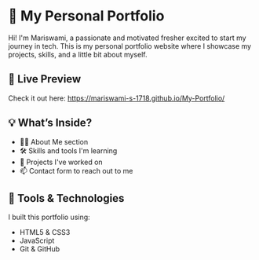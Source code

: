 # 🌟 My Personal Portfolio

Hi! I'm Mariswami, a passionate and motivated fresher excited to start my journey in tech. This is my personal portfolio website where I showcase my projects, skills, and a little bit about myself.

## 🔗 Live Preview

Check it out here: https://mariswami-s-1718.github.io/My-Portfolio/

## 💡 What’s Inside?

- 👨‍💻 About Me section
- 🛠️ Skills and tools I'm learning
- 📂 Projects I've worked on
- 📫 Contact form to reach out to me

## 🧰 Tools & Technologies

I built this portfolio using:

- HTML5 & CSS3
- JavaScript
- Git & GitHub
